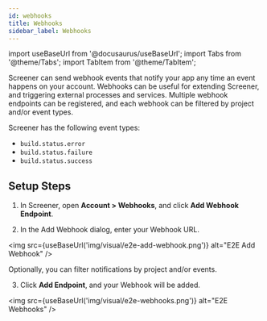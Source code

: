 ```yaml
---
id: webhooks
title: Webhooks
sidebar_label: Webhooks
---
```


import useBaseUrl from '@docusaurus/useBaseUrl';
import Tabs from '@theme/Tabs';
import TabItem from '@theme/TabItem';

Screener can send webhook events that notify your app any time an event happens on your account. Webhooks can be useful for extending Screener, and triggering external processes and services. Multiple webhook endpoints can be registered, and each webhook can be filtered by project and/or event types.

Screener has the following event types:

- `build.status.error`
- `build.status.failure`
- `build.status.success`

## Setup Steps

1. In Screener, open **Account > Webhooks**, and click **Add Webhook Endpoint**.

2. In the Add Webhook dialog, enter your Webhook URL.

<img src={useBaseUrl('img/visual/e2e-add-webhook.png')} alt="E2E Add Webhook" />

Optionally, you can filter notifications by project and/or events.

3. Click **Add Endpoint**, and your Webhook will be added.

<img src={useBaseUrl('img/visual/e2e-webhooks.png')} alt="E2E Webhooks" />
